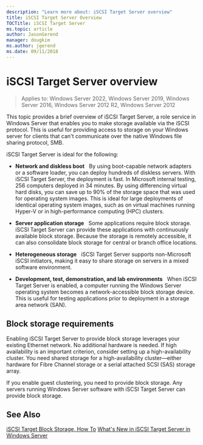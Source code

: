 ```yaml
---
description: "Learn more about: iSCSI Target Server overview"
title: iSCSI Target Server Overview
TOCTitle: iSCSI Target Server
ms.topic: article
author: JasonGerend
manager: dougkim
ms.author: jgerend
ms.date: 09/11/2018
---
```


# iSCSI Target Server overview

>Applies to: Windows Server 2022, Windows Server 2019, Windows Server 2016, Windows Server 2012 R2, Windows Server 2012

This topic provides a brief overview of iSCSI Target Server, a role service in Windows Server that enables you to make storage available via the iSCSI protocol. This is useful for providing access to storage on your Windows server for clients that can't communicate over the native Windows file sharing protocol, SMB.

iSCSI Target Server is ideal for the following:

* **Network and diskless boot**   By using boot-capable network adapters or a software loader, you can deploy hundreds of diskless servers. With iSCSI Target Server, the deployment is fast. In Microsoft internal testing, 256 computers deployed in 34 minutes. By using differencing virtual hard disks, you can save up to 90% of the storage space that was used for operating system images. This is ideal for large deployments of identical operating system images, such as on virtual machines running Hyper-V or in high-performance computing (HPC) clusters.

* **Server application storage**   Some applications require block storage. iSCSI Target Server can provide these applications with continuously available block storage. Because the storage is remotely accessible, it can also consolidate block storage for central or branch office locations.

* **Heterogeneous storage**   iSCSI Target Server supports non-Microsoft iSCSI initiators, making it easy to share storage on servers in a mixed software environment.

* **Development, test, demonstration, and lab environments**   When iSCSI Target Server is enabled, a computer running the Windows Server operating system becomes a network-accessible block storage device. This is useful for testing applications prior to deployment in a storage area network (SAN).

## Block storage requirements

Enabling iSCSI Target Server to provide block storage leverages your existing Ethernet network. No additional hardware is needed. If high availability is an important criterion, consider setting up a high-availability cluster. You need shared storage for a high-availability cluster—either hardware for Fibre Channel storage or a serial attached SCSI (SAS) storage array.

If you enable guest clustering, you need to provide block storage. Any servers running Windows Server software with iSCSI Target Server can provide block storage.

## See Also

[iSCSI Target Block Storage, How To](/previous-versions/windows/it-pro/windows-server-2012-r2-and-2012/hh848268(v%3dws.11))
[What's New in iSCSI Target Server in Windows Server](/previous-versions/windows/it-pro/windows-server-2012-r2-and-2012/dn305893(v%3dws.11))
